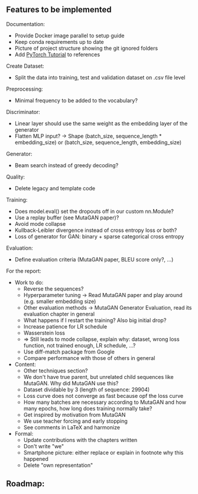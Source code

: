 ## Features to be implemented

Documentation:
- Provide Docker image parallel to setup guide
- Keep conda requirements up to date
- Picture of project structure showing the git ignored folders
- Add [PyTorch Tutorial](https://github.com/aladdinpersson/Machine-Learning-Collection) to references

Create Dataset:
- Split the data into training, test and validation dataset on .csv file level

Preprocessing:
- Minimal frequency to be added to the vocabulary?

Discriminator:
- Linear layer should use the same weight as the embedding layer of the generator
- Flatten MLP input? -> Shape (batch_size, sequence_length * embedding_size) or (batch_size, sequence_length, embedding_size)

Generator:
- Beam search instead of greedy decoding?

Quality:
- Delete legacy and template code

Training:
- Does model.eval() set the dropouts off in our custom nn.Module?
- Use a replay buffer (see MutaGAN paper)?
- Avoid mode collapse
- Kullback-Leibler divergence instead of cross entropy loss or both?
- Loss of generator for GAN: binary + sparse categorical cross entropy

Evaluation:
- Define evaluation criteria (MutaGAN paper, BLEU score only?, ...)

For the report:
- Work to do:
  - Reverse the sequences?
  - Hyperparameter tuning -> Read MutaGAN paper and play around (e.g. smaller embedding size)
  - Other evaluation methods -> MutaGAN Generator Evaluation, read its evaluation chapter in general
  - What happens if I restart the training? Also big initial drop?
  - Increase patience for LR schedule
  - Wasserstein loss
  - => Still leads to mode collapse, explain why: dataset, wrong loss function, not trained enough, LR schedule, ...?
  - Use diff-match package from Google
  - Compare performance with those of others in general
- Content:
  - Other techniques section?
  - We don't have true parent, but unrelated child sequences like MutaGAN. Why did MutaGAN use this?
  - Dataset dividable by 3 (length of sequence: 29904)
  - Loss curve does not converge as fast because opf the loss curve
  - How many batches are necessary according to MutaGAN and how many epochs, how long does training normally take?
  - Get inspired by motivation from MutaGAN
  - We use teacher forcing and early stopping
  - See comments in LaTeX and harmonize
- Formal:
  - Update contributions with the chapters written
  - Don't write "we"
  - Smartphone picture: either replace or explain in footnote why this happened
  - Delete "own representation"

Roadmap: 
- 